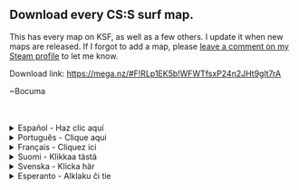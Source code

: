 ## Download every CS:S surf map.

This has every map on KSF, as well as a few others. I update it when new maps are released. If I forgot to add a map, please [leave a comment on my Steam profile](http://steamcommunity.com/profiles/76561198059389558) to let me know.

Download link: https://mega.nz/#F!RLp1EK5b!WFWTfsxP24n2JHt9glt7rA

~Bocuma

</br>
</br>
<details>
  <summary>Español - Haz clic aquí</summary>
  Esto tiene todos los mapas de KSF, así como algunos otros servidores. Lo actualizo cuando se lanzan nuevos mapas. Si olvidé añadir un     mapa, por favor <a href="http://steamcommunity.com/profiles/76561198059389558">escribe un comentario en mi perfil de Steam</a> para       informarme.</br>
  </br>
  Enlace de descarga - https://mega.nz/#F!RLp1EK5b!WFWTfsxP24n2JHt9glt7rA</br>
</details>
<details>
<summary>Português - Clique aqui</summary>
Isto tem todos os mapas do KSF assim como alguns outros servidores. Eu atualizo quando novos mapas são lançados. Se esqueci de adicionar um mapa, por favor <a href="http://steamcommunity.com/profiles/76561198059389558">escreva um comentário no meu perfil do Steam</a> para me informar.</br>
</br>
Baixar - https://mega.nz/#F!RLp1EK5b!WFWTfsxP24n2JHt9glt7rA</br>
</details>
<details>
  <summary>Français - Cliquez ici</summary>
  Ceci a toutes les maps de KSF, ainsi que d'autres serveurs. Je le mets à jour lorsque nouvelles maps sont publiées. Si j'ai oublié         d'ajouter un map, veuillez <a href="http://steamcommunity.com/profiles/76561198059389558">écrivez un commentaire sur mon profil Steam</a> pour m'informer.</br>
</br>
Lien de téléchargement - https://mega.nz/#F!RLp1EK5b!WFWTfsxP24n2JHt9glt7rA</br>
</details>
<details>
  <summary>Suomi - Klikkaa tästä</summary>
  Tässä on jokainen mappi KSF:ällä, ja pari muutakin. Päivitän tätä ainakuin uusi mappi on julkaistu. Jos unohdan lisätä jonkin mapin, ilmoita <a href="http://steamcommunity.com/profiles/76561198059389558">siitä steam profiilini kommenteissa.</a></br>
  </br>
  Lataa linkistä - https://mega.nz/#F!RLp1EK5b!WFWTfsxP24n2JHt9glt7rA</br>
  </details>
<details>
  <summary>Svenska - Klicka här</summary>
  Detta har varje map i KSF och flera andra servrar. Jag uppdaterar den när nya maps släpps. Om jag glömde att lägga till en map, <a href="http://steamcommunity.com/profiles/76561198059389558">skriv en kommentar på min Steam profil</a> för att informera mig.</br>
  </br>
  Ladda ner här - https://mega.nz/#F!RLp1EK5b!WFWTfsxP24n2JHt9glt7rA</br>
  </details>
<details>
  <summary>Esperanto - Alklaku ĉi tie</summary>
  Ĉi tio havas ĉiun mapon pri KSF, kaj pluraj aliaj serviloj. Mi ĝisdatigas ĝin kiam novoj mapoj estas publikigitaj. Se mi forgesis aldoni mapon, bonvolu <a href="http://steamcommunity.com/profiles/76561198059389558">skribi komenton pri mia Steam profilo</a> por informi min.</br>
  </br>
  Elŝutoligilo - https://mega.nz/#F!RLp1EK5b!WFWTfsxP24n2JHt9glt7rA</br>
  </details>
